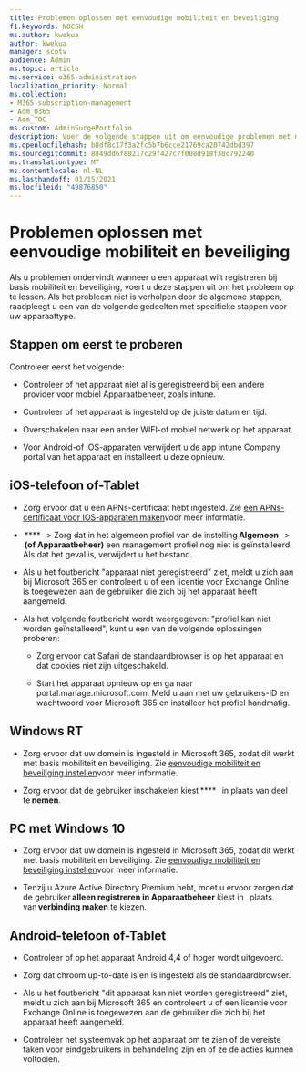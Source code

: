 ```yaml
---
title: Problemen oplossen met eenvoudige mobiliteit en beveiliging
f1.keywords: NOCSH
ms.author: kwekua
author: kwekua
manager: scotv
audience: Admin
ms.topic: article
ms.service: o365-administration
localization_priority: Normal
ms.collection:
- M365-subscription-management
- Adm_O365
- Adm_TOC
ms.custom: AdminSurgePortfolio
description: Voer de volgende stappen uit om eenvoudige problemen met mobiliteit en beveiliging op te sporen
ms.openlocfilehash: b8df8c17f3a2fc5b7b6cce21769ca20742dbd397
ms.sourcegitcommit: 8849dd6f80217c29f427c7f008d918f30c792240
ms.translationtype: MT
ms.contentlocale: nl-NL
ms.lasthandoff: 01/15/2021
ms.locfileid: "49876850"
---
```

# <a name="troubleshoot-basic-mobility-and-security"></a>Problemen oplossen met eenvoudige mobiliteit en beveiliging

Als u problemen ondervindt wanneer u een apparaat wilt registreren bij basis mobiliteit en beveiliging, voert u deze stappen uit om het probleem op te lossen. Als het probleem niet is verholpen door de algemene stappen, raadpleegt u een van de volgende gedeelten met specifieke stappen voor uw apparaattype.

## <a name="steps-to-try-first"></a>Stappen om eerst te proberen

Controleer eerst het volgende:

- Controleer of het apparaat niet al is geregistreerd bij een andere provider voor mobiel Apparaatbeheer, zoals intune.

- Controleer of het apparaat is ingesteld op de juiste datum en tijd.

- Overschakelen naar een ander WIFI-of mobiel netwerk op het apparaat.

- Voor Android-of iOS-apparaten verwijdert u de app intune Company portal van het apparaat en installeert u deze opnieuw. 

## <a name="ios-phone-or-tablet"></a>iOS-telefoon of-Tablet

- Zorg ervoor dat u een APNs-certificaat hebt ingesteld. Zie [een APNs-certificaat voor IOS-apparaten maken](create-an-apns-certificate-for-ios-devices.md)voor meer informatie.

-  ****   > Zorg dat in het algemeen profiel van de instelling **Algemeen**   >  **(of Apparaatbeheer)** een management profiel nog niet is geïnstalleerd. Als dat het geval is, verwijdert u het bestand.

- Als u het foutbericht "apparaat niet geregistreerd" ziet, meldt u zich aan bij Microsoft 365 en controleert u of een licentie voor Exchange Online is toegewezen aan de gebruiker die zich bij het apparaat heeft aangemeld.

- Als het volgende foutbericht wordt weergegeven: "profiel kan niet worden geïnstalleerd", kunt u een van de volgende oplossingen proberen:

    - Zorg ervoor dat Safari de standaardbrowser is op het apparaat en dat cookies niet zijn uitgeschakeld.

    - Start het apparaat opnieuw op en ga naar portal.manage.microsoft.com. Meld u aan met uw gebruikers-ID en wachtwoord voor Microsoft 365 en installeer het profiel handmatig.

## <a name="windows-rt"></a>Windows RT

- Zorg ervoor dat uw domein is ingesteld in Microsoft 365, zodat dit werkt met basis mobiliteit en beveiliging. Zie [eenvoudige mobiliteit en beveiliging instellen](set-up.md)voor meer informatie.
    
- Zorg ervoor dat de gebruiker inschakelen kiest ****   in plaats van deel te **nemen**.

## <a name="windows-10-pc"></a>PC met Windows 10

- Zorg ervoor dat uw domein is ingesteld in Microsoft 365, zodat dit werkt met basis mobiliteit en beveiliging. Zie [eenvoudige mobiliteit en beveiliging instellen](set-up.md)voor meer informatie.
    
- Tenzij u Azure Active Directory Premium hebt, moet u ervoor zorgen dat de gebruiker **alleen registreren in Apparaatbeheer** kiest in   plaats van **verbinding maken** te kiezen.

## <a name="android-phone-or-tablet"></a>Android-telefoon of-Tablet

- Controleer of op het apparaat Android 4,4 of hoger wordt uitgevoerd.

- Zorg dat chroom up-to-date is en is ingesteld als de standaardbrowser.

- Als u het foutbericht "dit apparaat kan niet worden geregistreerd" ziet, meldt u zich aan bij Microsoft 365 en controleert u of een licentie voor Exchange Online is toegewezen aan de gebruiker die zich bij het apparaat heeft aangemeld.

- Controleer het systeemvak op het apparaat om te zien of de vereiste taken voor eindgebruikers in behandeling zijn en of ze de acties kunnen voltooien.